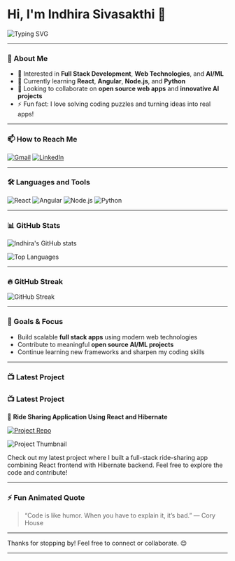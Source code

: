 <!--
  Hi there 👋 I'm Indhira Sivasakthi
-->

# Hi, I'm Indhira Sivasakthi 👋

![Typing SVG](https://readme-typing-svg.demolab.com?font=Fira+Code&size=28&pause=1000&color=00F7FF&background=00000000&width=440&lines=Full+Stack+Developer;Web+Technologies+Enthusiast;AI%2FML+Explorer;Coding+Puzzle+Solver)

---

### 🚀 About Me

- 👀 Interested in **Full Stack Development**, **Web Technologies**, and **AI/ML**
- 🌱 Currently learning **React**, **Angular**, **Node.js**, and **Python**
- 💞️ Looking to collaborate on **open source web apps** and **innovative AI projects**
- ⚡ Fun fact: I love solving coding puzzles and turning ideas into real apps!

---

### 📫 How to Reach Me

[![Gmail](https://img.shields.io/badge/-sivasakthiindhira@gmail.com-c14438?style=flat&logo=Gmail&logoColor=white)](mailto:sivasakthiindhira@gmail.com)
[![LinkedIn](https://img.shields.io/badge/-Indhira-blue?style=flat&logo=Linkedin&logoColor=white&link=https://www.linkedin.com/in/indhira-siva-sakthi-b50209334/)](https://www.linkedin.com/in/indhira-siva-sakthi-b50209334/)

---

### 🛠️ Languages and Tools

![React](https://img.shields.io/badge/React-20232A?style=for-the-badge&logo=react&logoColor=61DAFB)
![Angular](https://img.shields.io/badge/Angular-DD0031?style=for-the-badge&logo=angular&logoColor=white)
![Node.js](https://img.shields.io/badge/Node.js-43853D?style=for-the-badge&logo=node.js&logoColor=white)
![Python](https://img.shields.io/badge/Python-3776AB?style=for-the-badge&logo=python&logoColor=white)

---

### 📊 GitHub Stats

![Indhira's GitHub stats](https://github-readme-stats.vercel.app/api?username=IndhiraSivasakthi&show_icons=true&theme=radical&count_private=true)

![Top Languages](https://github-readme-stats.vercel.app/api/top-langs/?username=IndhiraSivasakthi&layout=compact&theme=radical)

---

### 🔥 GitHub Streak

![GitHub Streak](https://github-readme-streak-stats.herokuapp.com/?user=IndhiraSivasakthi&theme=radical)

---

### 🎯 Goals & Focus

- Build scalable **full stack apps** using modern web technologies
- Contribute to meaningful **open source AI/ML projects**
- Continue learning new frameworks and sharpen my coding skills

---

### 📺 Latest Project

### 📺 Latest Project

🚗 **Ride Sharing Application Using React and Hibernate**

[![Project Repo](https://img.shields.io/badge/View%20Code-GitHub-blue?style=for-the-badge&logo=github)](https://github.com/IndhiraSivasakthi/Ride-Sharing-Application-Using-React-and-Hibernate)

![Project Thumbnail](https://raw.githubusercontent.com/IndhiraSivasakthi/Ride-Sharing-Application-Using-React-and-Hibernate/main/assests/bg.png)

Check out my latest project where I built a full-stack ride-sharing app combining React frontend with Hibernate backend. Feel free to explore the code and contribute!

---

### ⚡ Fun Animated Quote

> “Code is like humor. When you have to explain it, it’s bad.” — Cory House

---

Thanks for stopping by! Feel free to connect or collaborate. 😊

---

<!--
You can generate your own profile README here:
https://rahuldkjain.github.io/gh-profile-readme-generator/
-->

